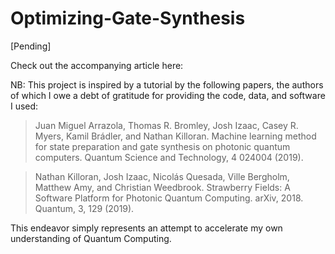 # Optimizing-Gate-Synthesis
[Pending]

Check out the accompanying article here:

NB: This project is inspired by a tutorial by the following papers, the authors of which I owe a debt of gratitude for providing the code, data, and software I used:

> Juan Miguel Arrazola, Thomas R. Bromley, Josh Izaac, Casey R. Myers, Kamil Brádler, and Nathan Killoran. Machine learning method for state preparation and gate synthesis on photonic quantum computers. Quantum Science and Technology, 4 024004 (2019).

> Nathan Killoran, Josh Izaac, Nicolás Quesada, Ville Bergholm, Matthew Amy, and Christian Weedbrook. Strawberry Fields: A Software Platform for Photonic Quantum Computing. arXiv, 2018. Quantum, 3, 129 (2019).

This endeavor simply represents an attempt to accelerate my own understanding of Quantum Computing. 
